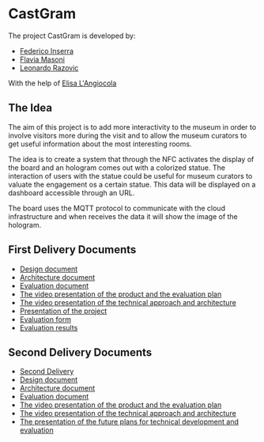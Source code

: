 # CastGram

The project CastGram is developed by:

- [Federico Inserra](https://www.linkedin.com/in/federico-inserra-a99260169/)
- [Flavia Masoni](https://www.linkedin.com/in/flavia-masoni/)
- [Leonardo Razovic](https://www.linkedin.com/in/leonardo-razovic-4b20b1121/)

With the help of [Elisa L'Angiocola](https://www.linkedin.com/in/elisa-l-angiocola-57a69353)

## The Idea

The aim of this project is to add more interactivity to the museum in order to involve visitors more during the visit and to allow the museum curators to get useful information about the most interesting rooms.



The idea is to create a system that through the NFC activates the display of the board and an hologram comes out with a colorized statue. The interaction of users with the statue could be useful for museum curators to valuate the engagement os a certain statue. 
This data will be displayed on a dashboard accessible through an URL.

The board uses the MQTT protocol to communicate with the cloud infrastructure and when receives the data it will show the image of the hologram. 

## First Delivery Documents

- [Design document](/1stDelivery/Design.md)
- [Architecture document](/1stDelivery/Architecture.md)
- [Evaluation document](/1stDelivery/Evaluation.md)
- [The video presentation of the product and the evaluation plan](https://www.youtube.com/watch?v=L3qy94uKGkU&feature=youtu.be)
- [The video presentation of the technical approach and architecture](https://www.youtube.com/watch?v=IcLEndSx2t4&feature=youtu.be)
- [Presentation of the project](https://docs.google.com/presentation/d/1EXZypYZ0uCAltlGvUrAoHb4xfpCnDxEpM-Q-yBL6kMw/edit?usp=sharing)
- [Evaluation form](https://lrazovic.typeform.com/to/UzEcbW)
- [Evaluation results](https://lrazovic.typeform.com/report/UzEcbW/mYDi41SiC8Q4fGKD)

## Second Delivery Documents
- [Second Delivery](https://github.com/federicoInserra/Big-Project-IoT/blob/master/2ndDelivery/2nd%20delivery.md)
- [Design document](/2ndDelivery/Design.md)
- [Architecture document](/2ndDelivery/Architecture.md)
- [Evaluation document](/2ndDelivery/Evaluation.md)
- [The video presentation of the product and the evaluation plan](https://youtu.be/PRMyWFst-rs)
- [The video presentation of the technical approach and architecture](https://www.youtube.com/watch?v=liWqAV-lwe4)
- [The presentation of the future plans for technical development and evaluation ](https://youtu.be/5lAtW3QW4jg)
